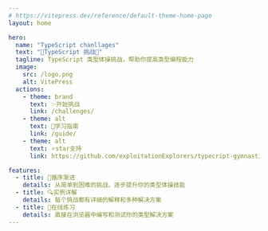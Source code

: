 ```yaml
---
# https://vitepress.dev/reference/default-theme-home-page
layout: home

hero:
  name: "TypeScript chanllages"
  text: "🚀TypeScript 挑战🚀"
  tagline: TypeScript 类型体操挑战，帮助你提高类型编程能力
  image:
    src: /logo.png
    alt: VitePress
  actions:
    - theme: brand
      text: ✨开始挑战
      link: /challenges/
    - theme: alt
      text: 📝学习指南
      link: /guide/
    - theme: alt
      text: ⭐star支持
      link: https://github.com/exploitationExplorers/typecript-gymnastics-challenge

features:
  - title: 🧩循序渐进
    details: 从简单到困难的挑战，逐步提升你的类型体操技能
  - title: 🔍实例详解
    details: 每个挑战都有详细的解释和多种解决方案
  - title: 🧪在线练习
    details: 直接在浏览器中编写和测试你的类型解决方案
---
```


